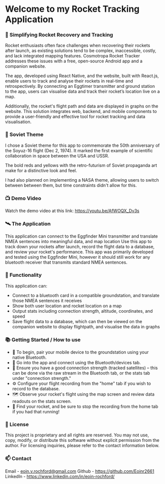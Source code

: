 # Welcome to my Rocket Tracking Application #

### 🧭 Simplifying Rocket Recovery and Tracking

Rocket enthusiasts often face challenges when recovering their rockets after launch, as existing
solutions tend to be complex, inaccessible, costly, and lack integrated mapping features. 
Cosmotropa Rocket Tracker addresses these issues with a free, open-source Android app and a companion website.

The app, developed using React Native, and the website, built with React.js, enable users to track and
analyse their rockets in real-time and retrospectively. By connecting an Eggtimer transmitter and ground
station to the app, users can visualise data and track their rocket’s location live on a map. 

Additionally, the rocket's flight path and data are displayed in graphs on the website. This solution integrates web,
backend, and mobile components to provide a user-friendly and effective tool for rocket tracking and
data visualisation.

### 🚀 Soviet Theme

I chose a Soviet theme for this app to commemorate the 50th anniversary of the Soyuz-16 flight (Dec 2, 1974).
It marked the first example of scientific collaboration in space between the USA and USSR. 

The bold reds and yellows with the retro-futurism of Soviet propaganda art make for a distinctive look and feel. 

I had also planned on implementing a NASA theme, allowing users to switch between between them, but time constraints didn't allow for this.

### 📺 Demo Video

Watch the demo video at this link: https://youtu.be/AfWOQX_Dv3s

### 🛰️ The Application 

This application can connect to the Eggfinder Mini transmitter and translate NMEA sentences into meaningful data, and map location
Use this app to track down your rockets after launch, record the flight data to a database, and review your rocket's performance. 
This app was primarily developed and tested using the Eggfinder Mini, however it should still work for any bluetooth receiver that transmits standard NMEA sentences. 

### 👾 Functionality

This application can:

- Connect to a bluetooth card in a compatible groundstation, and translate those NMEA sentences it receives
- Show both user location and rocket location on a map
- Output stats including connection strength, altitude, coordinates, and speed
- Save flight data to a database, which can then be viewed on the companion website to display flightpath, and visualise the data in graphs

### 📚 Getting Started / How to use

- 📲 To begin, pair your mobile device to the groundstation using your native Bluetooth.
- 📡 Go into the app and connect using the Bluetooth/devices tab.
- 📶 Ensure you have a good connection strength (tracked satellites) – this can be done via the raw stream in the Bluetooth tab, or the stats tab under "connection strength."
- ⚙️ Configure your flight recording from the "home" tab if you wish to record to the database.
- 🗺️ Observe your rocket's flight using the map screen and review data readouts on the stats screen.
- 🚀 Find your rocket, and be sure to stop the recording from the home tab if you had that running!

### 📝 License

This project is proprietary and all rights are reserved. 
You may not use, copy, modify, or distribute this software without explicit permission from the author. 
For licensing inquiries, please refer to the contact information below. 

### 📫 Contact

Email - eoin.v.rochford@gmail.com
Github - https://github.com/Eoinr2661
LinkedIn - https://www.linkedin.com/in/eoin-rochford/
